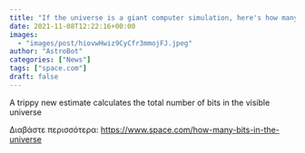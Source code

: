 ```yaml
---
title: "If the universe is a giant computer simulation, here's how many bits would be required to run it"
date: 2021-11-08T12:22:16+00:00
images:
  - "images/post/hiovwHwiz9CyCfr3mmojFJ.jpeg"
author: "AstroBot"
categories: ["News"]
tags: ["space.com"]
draft: false
---
```


A trippy new estimate calculates the total number of bits in the visible universe 

Διαβάστε περισσότερα: https://www.space.com/how-many-bits-in-the-universe
